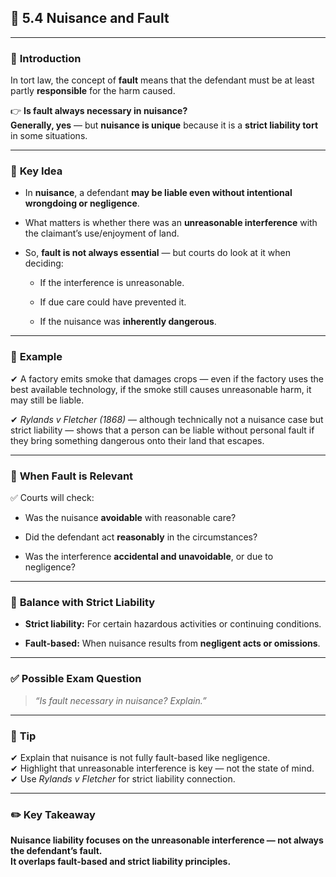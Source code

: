 
## 📑 **5.4 Nuisance and Fault**

---

### 📌 **Introduction**

In tort law, the concept of **fault** means that the defendant must be at least partly **responsible** for the harm caused.

👉 **Is fault always necessary in nuisance?**  
**Generally, yes** — but **nuisance is unique** because it is a **strict liability tort** in some situations.

---

### 📌 **Key Idea**

- In **nuisance**, a defendant **may be liable even without intentional wrongdoing or negligence**.
    
- What matters is whether there was an **unreasonable interference** with the claimant’s use/enjoyment of land.
    
- So, **fault is not always essential** — but courts do look at it when deciding:
    
    - If the interference is unreasonable.
        
    - If due care could have prevented it.
        
    - If the nuisance was **inherently dangerous**.
        

---

### 📌 **Example**

✔ A factory emits smoke that damages crops — even if the factory uses the best available technology, if the smoke still causes unreasonable harm, it may still be liable.

✔ _Rylands v Fletcher (1868)_ — although technically not a nuisance case but strict liability — shows that a person can be liable without personal fault if they bring something dangerous onto their land that escapes.

---

### 📌 **When Fault is Relevant**

✅ Courts will check:

- Was the nuisance **avoidable** with reasonable care?
    
- Did the defendant act **reasonably** in the circumstances?
    
- Was the interference **accidental and unavoidable**, or due to negligence?
    

---

### 📌 **Balance with Strict Liability**

- **Strict liability:** For certain hazardous activities or continuing conditions.
    
- **Fault-based:** When nuisance results from **negligent acts or omissions**.
    

---

### ✅ **Possible Exam Question**

> _“Is fault necessary in nuisance? Explain.”_

---

### 📌 **Tip**

✔ Explain that nuisance is not fully fault-based like negligence.  
✔ Highlight that unreasonable interference is key — not the state of mind.  
✔ Use _Rylands v Fletcher_ for strict liability connection.

---

### ✏️ **Key Takeaway**

**Nuisance liability focuses on the unreasonable interference — not always the defendant’s fault.  
It overlaps fault-based and strict liability principles.**
